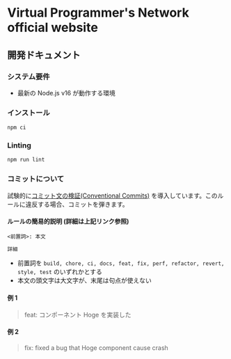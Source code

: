 # Virtual Programmer's Network official website

## 開発ドキュメント

### システム要件

- 最新の Node.js v16 が動作する環境

### インストール

```sh
npm ci
```

### Linting

```sh
npm run lint
```

### コミットについて

試験的に[コミット文の検証(Conventional Commits)](https://www.conventionalcommits.org/ja/v1.0.0/)
を導入しています。このルールに違反する場合、コミットを弾きます。

#### ルールの簡易的説明 (詳細は上記リンク参照)

```txt
<前置詞>: 本文

詳細
```

- 前置詞を `build, chore, ci, docs, feat, fix, perf, refactor, revert, style, test` のいずれかとする
- 本文の頭文字は大文字が、末尾は句点が使えない

#### 例 1

> feat: コンポーネント Hoge を実装した

#### 例 2

> fix: fixed a bug that Hoge component cause crash
